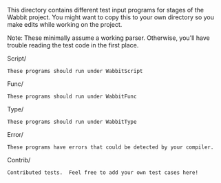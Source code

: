 This directory contains different test input programs for stages 
of the Wabbit project.  You might want to copy this to your own
directory so you make edits while working on the project.

Note: These minimally assume a working parser. Otherwise, you'll
have trouble reading the test code in the first place.

Script/

    These programs should run under WabbitScript

Func/

    These programs should run under WabbitFunc

Type/

    These programs should run under WabbitType

Error/

    These programs have errors that could be detected by your compiler.

Contrib/

    Contributed tests.  Feel free to add your own test cases here!
